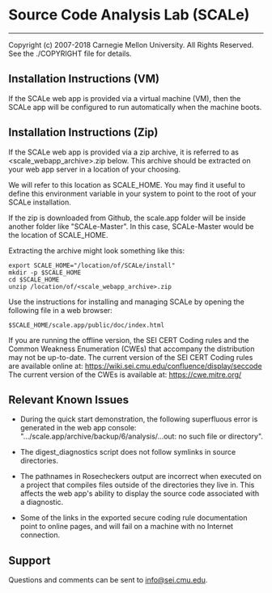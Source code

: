 # Source Code Analysis Lab (SCALe)
----------------------------------
Copyright (c) 2007-2018 Carnegie Mellon University. All Rights Reserved. See the ./COPYRIGHT file for details.


## Installation Instructions (VM)

If the SCALe web app is provided via a virtual machine (VM), then the SCALe app will be configured to run automatically when the machine boots.

## Installation Instructions (Zip)

If the SCALe web app is provided via a zip archive, it is referred to as <scale_webapp_archive>.zip below. This archive should be extracted on your web app server in a location of your choosing.

We will refer to this location as SCALE_HOME. You may find it useful to define this environment variable in your system to point to the root of your SCALe installation. 

If the zip is downloaded from Github, the scale.app folder will be inside another folder like "SCALe-Master". In this case, SCALe-Master would be the location of SCALE_HOME.

Extracting the archive might look something like this:

```shell
export SCALE_HOME="/location/of/SCALe/install"
mkdir -p $SCALE_HOME
cd $SCALE_HOME
unzip /location/of/<scale_webapp_archive>.zip
```


Use the instructions for installing and managing SCALe by opening the following file in a web browser:

```shell
$SCALE_HOME/scale.app/public/doc/index.html
```

If you are running the offline version, the SEI CERT Coding rules and the Common Weakness Enumeration (CWEs) that accompany the distribution may not be up-to-date.
The current version of the SEI CERT Coding rules are available online at: https://wiki.sei.cmu.edu/confluence/display/seccode
The current version of the CWEs is available at: https://cwe.mitre.org/


## Relevant Known Issues

* During the quick start demonstration, the following superfluous error is generated in the web app console: ".../scale.app/archive/backup/6/analysis/...out: no such file or directory".

* The digest_diagnostics script does not follow symlinks in source directories.

* The pathnames in Rosecheckers output are incorrect when executed on a project that compiles files outside of the directories they live in. This affects the web app's ability to display the source code associated with a diagnostic.

* Some of the links in the exported secure coding rule documentation point to online pages, and will fail on a machine with no Internet connection.

## Support

Questions and comments can be sent to [info@sei.cmu.edu](mailto:info@sei.cmu.edu).
